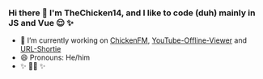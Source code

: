 ### Hi there 👋 I'm TheChicken14, and I like to code (duh) mainly in JS and Vue 😌 ✨ 

- 🔭 I’m currently working on [ChickenFM](https://github.com/ChickenFM/new-website), [YouTube-Offline-Viewer](https://github.com/TheChicken14/YouTube-Offline-Viewer) and [URL-Shortie](https://github.com/TheChicken14/URL-Shortie)
- 😄 Pronouns: He/him
- ✨ 🏳️‍🌈 ✨  
